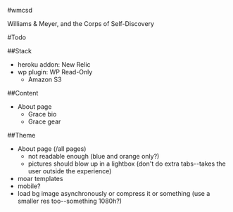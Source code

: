 #wmcsd

Williams &amp; Meyer, and the Corps of Self-Discovery

#Todo

##Stack

- heroku addon: New Relic
- wp plugin: WP Read-Only
    - Amazon S3

##Content

- About page
    - Grace bio
    - Grace gear
    
##Theme

- About page (/all pages)
    - not readable enough (blue and orange only?)
    - pictures should blow up in a lightbox (don't do extra tabs--takes the user outside the experience)
- moar templates
- mobile?
- load bg image asynchronously or compress it or something (use a smaller res too--something 1080h?)
